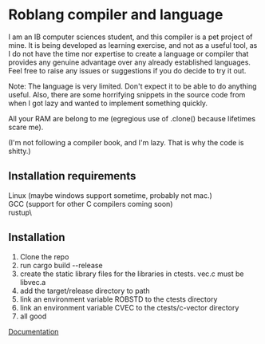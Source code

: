 # Roblang compiler and language

I am an IB computer sciences student, and this compiler is a pet project of mine. It is being developed as learning exercise, and not as a useful tool, as I do not have the time nor expertise to create a language or compiler that provides any genuine advantage over any already established languages. Feel free to raise any issues or suggestions if you do decide to try it out.

Note:
The language is very limited. Don't expect it to be able to do anything useful. Also, there are some horrifying snippets in the source code from when I got lazy and wanted to implement something quickly.

All your RAM are belong to me (egregious use of .clone() because lifetimes scare me).

(I'm not following a compiler book, and I'm lazy. That is why the code is shitty.)

## Installation requirements
Linux (maybe windows support sometime, probably not mac.)\
GCC (support for other C compilers coming soon)\
rustup\

## Installation
1. Clone the repo
2. run cargo build --release
3. create the static library files for the libraries in ctests. vec.c must be libvec.a
4. add the target/release directory to path
5. link an environment variable ROBSTD to the ctests directory
6. link an environment variable CVEC to the ctests/c-vector directory
7. all good

[Documentation](docs.md)
